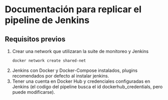 # Documentación para replicar el pipeline de Jenkins

## Requisitos previos

1. Crear una network que utilizaran la suite de monitoreo y Jenkins
   ```sh
   docker network create shared-net
   ```
2. Jenkins con Docker y Docker-Compose instalados, plugins recomendados por defecto al instalar jenkins.
3. Tener una cuenta en Docker Hub y credenciales configuradas en Jenkins (el codigo del pipeline busca el id dockerhub_credentials, pero puede modificarse).
